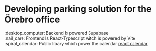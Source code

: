 <h1>Developing parking solution for the Örebro office</h1>
<p>
:desktop_computer: Backend Is powered Supabase <br>
:nail_care: Frontend Is React-Typescript witch is powered by Vite<br>
:spiral_calendar:	Public libary which power the calendar  <a href="https://www.npmjs.com/package/react-calendar">react calendar </a></p>
